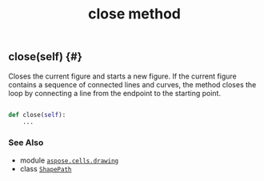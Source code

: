﻿---
title: close method
second_title: Aspose.Cells for Python via .NET API References
description: 
type: docs
weight: 30
url: /aspose.cells.drawing/shapepath/close/
is_root: false
---

## close(self) {#}

Closes the current figure and starts a new figure. If the current figure contains a sequence of connected lines and curves, the method closes the loop by connecting a line from the endpoint to the starting point.



```python

def close(self):
    ...
```





### See Also
* module [`aspose.cells.drawing`](../../)
* class [`ShapePath`](/cells/python-net/aspose.cells.drawing/shapepath)
